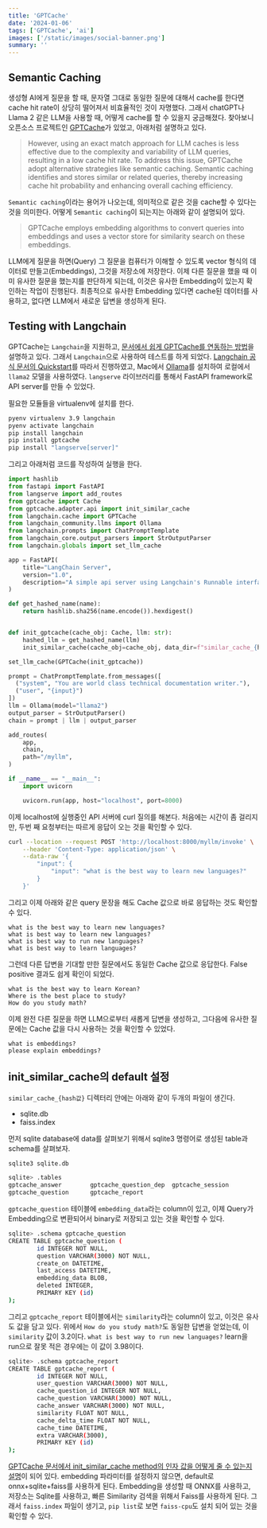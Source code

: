 ```yaml
---
title: 'GPTCache'
date: '2024-01-06'
tags: ['GPTCache', 'ai']
images: ['/static/images/social-banner.png']
summary: ''
---
```


## Semantic Caching

생성형 AI에게 질문을 할 때, 문자열 그대로 동일한 질문에 대해서 cache를 한다면 cache hit rate이 상당히 떨어져서 비효율적인 것이 자명했다. 그래서 chatGPT나 Llama 2 같은 LLM을 사용할 때, 어떻게 cache를 할 수 있을지 궁금해졌다. 찾아보니 오픈소스 프로젝트인 [GPTCache](https://github.com/zilliztech/GPTCache)가 있었고, 아래처럼 설명하고 있다.

> However, using an exact match approach for LLM caches is less effective due to the complexity and variability of LLM queries, resulting in a low cache hit rate. To address this issue, GPTCache adopt alternative strategies like semantic caching. Semantic caching identifies and stores similar or related queries, thereby increasing cache hit probability and enhancing overall caching efficiency.

`Semantic caching`이라는 용어가 나오는데, 의미적으로 같은 것을 cache할 수 있다는 것을 의미한다. 어떻게 `Semantic caching`이 되는지는 아래와 같이 설명되어 있다.

> GPTCache employs embedding algorithms to convert queries into embeddings and uses a vector store for similarity search on these embeddings.

LLM에게 질문을 하면(Query) 그 질문을 컴퓨터가 이해할 수 있도록 vector 형식의 데이터로 만들고(Embeddings), 그것을 저장소에 저장한다. 이제 다른 질문을 했을 때 이미 유사한 질문을 했는지를 판단하게 되는데, 이것은 유사한 Embedding이 있는지 확인하는 작업이 진행된다. 최종적으로 유사한 Embedding 있다면 cache된 데이터를 사용하고, 없다면 LLM에서 새로운 답변을 생성하게 된다.

## Testing with Langchain

GPTCache는 `Langchain`을 지원하고, [문서에서 쉽게 GPTCache를 연동하는 방법](https://python.langchain.com/docs/integrations/llms/llm_caching#gptcache)을 설명하고 있다. 그래서 `Langchain`으로 사용하여 테스트를 하게 되었다. [Langchain 공식 문서의 Quickstart](https://python.langchain.com/docs/get_started/quickstart)를 따라서 진행하였고, Mac에서 [Ollama](https://ollama.ai/download)를 설치하여 로컬에서 `llama2` 모델을 사용하였다. `langserve` 라이브러리를 통해서 FastAPI framework로 API server를 만들 수 있었다.

필요한 모듈들을 virtualenv에 설치를 한다.

```bash
pyenv virtualenv 3.9 langchain
pyenv activate langchain
pip install langchain
pip install gptcache
pip install "langserve[server]"
```

그리고 아래처럼 코드를 작성하여 실행을 한다.

```py
import hashlib
from fastapi import FastAPI
from langserve import add_routes
from gptcache import Cache
from gptcache.adapter.api import init_similar_cache
from langchain.cache import GPTCache
from langchain_community.llms import Ollama
from langchain.prompts import ChatPromptTemplate
from langchain_core.output_parsers import StrOutputParser
from langchain.globals import set_llm_cache

app = FastAPI(
    title="LangChain Server",
    version="1.0",
    description="A simple api server using Langchain's Runnable interfaces",
)

def get_hashed_name(name):
    return hashlib.sha256(name.encode()).hexdigest()


def init_gptcache(cache_obj: Cache, llm: str):
    hashed_llm = get_hashed_name(llm)
    init_similar_cache(cache_obj=cache_obj, data_dir=f"similar_cache_{hashed_llm}")

set_llm_cache(GPTCache(init_gptcache))

prompt = ChatPromptTemplate.from_messages([
  ("system", "You are world class technical documentation writer."),
  ("user", "{input}")
])
llm = Ollama(model="llama2")
output_parser = StrOutputParser()
chain = prompt | llm | output_parser

add_routes(
    app,
    chain,
    path="/myllm",
)

if __name__ == "__main__":
    import uvicorn

    uvicorn.run(app, host="localhost", port=8000)
```

이제 localhost에 실행중인 API 서버에 curl 질의를 해본다. 처음에는 시간이 좀 걸리지만, 두번 째 요청부터는 따르게 응답이 오는 것을 확인할 수 있다.

```bash
curl --location --request POST 'http://localhost:8000/myllm/invoke' \
    --header 'Content-Type: application/json' \
    --data-raw '{
        "input": {
            "input": "what is the best way to learn new languages?"
        }
    }'
```

그리고 이제 아래와 같은 query 문장을 해도 Cache 값으로 바로 응답하는 것도 확인할 수 있다.

```
what is the best way to learn new languages?
what is best way to learn new languages?
what is best way to run new languages?
what is best way to learn languages?
```

그런데 다른 답변을 기대할 만한 질문에서도 동일한 Cache 값으로 응답한다. False positive 결과도 쉽게 확인이 되었다.

```
what is the best way to learn Korean?
Where is the best place to study?
How do you study math?
```

이제 완전 다른 질문을 하면 LLM으로부터 새롭게 답변을 생성하고, 그다음에 유사한 질문에는 Cache 값을 다시 사용하는 것을 확인할 수 있었다.

```
what is embeddings?
please explain embeddings?
```

## init_similar_cache의 default 설정

`similar_cache_{hash값}` 디렉터리 안에는 아래와 같이 두개의 파일이 생긴다.

- sqlite.db
- faiss.index

먼저 sqlite database에 data를 살펴보기 위해서 sqlite3 명령어로 생성된 table과 schema를 살펴보자.

```bash
sqlite3 sqlite.db
```

```bash
sqlite> .tables
gptcache_answer        gptcache_question_dep  gptcache_session
gptcache_question      gptcache_report
```

`gptcache_question` 테이블에 `embedding_data`라는 column이 있고, 이제 Query가 Embedding으로 변환되어서 binary로 저장되고 있는 것을 확인할 수 있다.

```bash
sqlite> .schema gptcache_question
CREATE TABLE gptcache_question (
        id INTEGER NOT NULL,
        question VARCHAR(3000) NOT NULL,
        create_on DATETIME,
        last_access DATETIME,
        embedding_data BLOB,
        deleted INTEGER,
        PRIMARY KEY (id)
);
```

그리고 `gptcache_report` 테이블에서는 `similarity`라는 column이 있고, 이것은 유사도 값을 담고 있다. 위에서 `How do you study math?`도 동일한 답변을 얻었는데, 이 `similarity` 값이 3.2이다. `what is best way to run new languages?` learn을 run으로 잘못 적은 경우에는 이 값이 3.98이다.

```bash
sqlite> .schema gptcache_report
CREATE TABLE gptcache_report (
        id INTEGER NOT NULL,
        user_question VARCHAR(3000) NOT NULL,
        cache_question_id INTEGER NOT NULL,
        cache_question VARCHAR(3000) NOT NULL,
        cache_answer VARCHAR(3000) NOT NULL,
        similarity FLOAT NOT NULL,
        cache_delta_time FLOAT NOT NULL,
        cache_time DATETIME,
        extra VARCHAR(3000),
        PRIMARY KEY (id)
);
```

[GPTCache 문서에서 init_similar_cache method의 인자 값을 어떻게 줄 수 있는지 설명](https://gptcache.readthedocs.io/en/latest/configure_it.html#introduction-to-gptcache-initialization)이 되어 있다. embedding 파라미터를 설정하지 않으면, default로 onnx+sqlite+faiss를 사용하게 된다. Embedding을 생성할 때 ONNX를 사용하고, 저장소는 Sqlite를 사용하고, 빠른 Similarity 검색을 위해서 Faiss를 사용하게 된다. 그래서 `faiss.index` 파일이 생기고, `pip list`로 보면 `faiss-cpu`도 설치 되어 있는 것을 확인할 수 있다.
